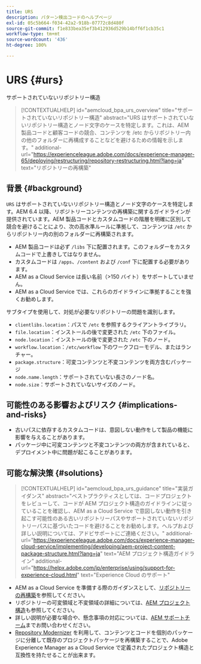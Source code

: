 ```yaml
---
title: URS
description: パターン検出コードのヘルプページ
exl-id: 05c5b664-f034-42a2-918b-07772c8d480f
source-git-commit: f1e833bea35ef3b412936d529b14bff6f1cb35c1
workflow-type: tm+mt
source-wordcount: '436'
ht-degree: 100%

---
```


# URS {#urs}

サポートされていないリポジトリー構造

>[!CONTEXTUALHELP]
>id="aemcloud_bpa_urs_overview"
>title="サポートされていないリポジトリー構造"
>abstract="URS はサポートされていないリポジトリー構造とノード文字のケースを特定します。これは、AEM 製品コードと顧客コードの競合、コンテンツを /etc からリポジトリー内の他のフォルダーに再構成することなどを避けるための情報を示します。"
>additional-url="https://experienceleague.adobe.com/docs/experience-manager-65/deploying/restructuring/repository-restructuring.html?lang=ja" text="リポジトリーの再構築"

## 背景 {#background}

`URS` はサポートされていないリポジトリー構造とノード文字のケースを特定します。AEM 6.4 以降、リポジトリーコンテンツの再構築に関するガイドラインが提供されています。AEM 製品コードとカスタムコードの階層を明確に区別して競合を避けることにより、次の高水準ルールに準拠して、コンテンツは `/etc` からリポジトリー内の別のフォルダーに再構築されます。

* AEM 製品コードは必ず `/libs` 下に配置されます。このフォルダーをカスタムコードで上書きしてはなりません。
* カスタムコードは `/apps`、`/content` および `/conf` 下に配置する必要があります。
* AEM as a Cloud Service は長い名前（>150 バイト）をサポートしていません。
* AEM as a Cloud Service では、これらのガイドラインに準拠することを強くお勧めします。

サブタイプを使用して、対処が必要なリポジトリーの問題を識別します。
* `clientlibs.location`：パスで `/etc` を参照するクライアントライブラリ。
* `file.location`：インストールの後で変更された `/etc` 下のファイル。
* `node.location`：インストールの後で変更された `/etc` 下のノード。
* `workflow.location`：`/etc/workflow` 下のワークフローモデル、またはランチャー。
* `package.structure`：可変コンテンツと不変コンテンツを両方含むパッケージ
* `node.name.length`：サポートされていない長さのノード名。
* `node.size`：サポートされていないサイズのノード。

## 可能性のある影響およびリスク {#implications-and-risks}

* 古いパスに依存するカスタムコードは、意図しない動作をして製品の機能に影響を与えることがあります。
* パッケージ中に可変コンテンツと不変コンテンツの両方が含まれていると、デプロイメント中に問題が起こることがあります。

## 可能な解決策 {#solutions}

>[!CONTEXTUALHELP]
>id="aemcloud_bpa_urs_guidance"
>title="実装ガイダンス"
>abstract="ベストプラクティスとしては、コードプロジェクトをレビューして、コードが AEM プロジェクト構造のガイドラインに従っていることを確認し、AEM as a Cloud Service で意図しない動作を引き起こす可能性のある古いリポジトリーパスやサポートされていないリポジトリーパスに基づいたコードを避けることをお勧めします。ヘルプおよび詳しい説明については、アドビサポートにご連絡ください。"
>additional-url="https://experienceleague.adobe.com/docs/experience-manager-cloud-service/implementing/developing/aem-project-content-package-structure.html?lang=ja" text="AEM プロジェクト構造ガイドライン"
>additional-url="https://helpx.adobe.com/jp/enterprise/using/support-for-experience-cloud.html" text="Experience Cloud のサポート"

* AEM as a Cloud Service を準備する際のガイダンスとして、[リポジトリーの再構築](https://experienceleague.adobe.com/docs/experience-manager-65/deploying/restructuring/repository-restructuring.html?lang=ja)を参照してください。
* リポジトリーの可変領域と不変領域の詳細については、[AEM プロジェクト構造](https://experienceleague.adobe.com/docs/experience-manager-cloud-service/implementing/developing/aem-project-content-package-structure.html?lang=ja)も参照してください。
* 詳しい説明が必要な場合や、懸念事項の対応については、[AEM サポートチーム](https://helpx.adobe.com/jp/enterprise/using/support-for-experience-cloud.html)までお問い合わせください。
* [Repository Modernizer](https://experienceleague.adobe.com/docs/experience-manager-cloud-service/moving/refactoring-tools/repo-modernizer.html?lang=ja#refactoring-tools) を利用して、コンテンツとコードを個別のパッケージに分離して既存のプロジェクトパッケージを再構築することで、Adobe Experience Manager as a Cloud Service で定義されたプロジェクト構造と互換性を持たせることが出来ます。
